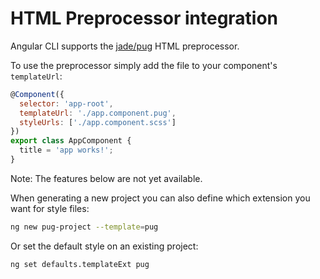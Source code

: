 # HTML Preprocessor integration

Angular CLI supports the [jade/pug](https://pugjs.org) HTML preprocessor.

To use the preprocessor simply add the file to your component's `templateUrl`:

```javascript
@Component({
  selector: 'app-root',
  templateUrl: './app.component.pug',
  styleUrls: ['./app.component.scss']
})
export class AppComponent {
  title = 'app works!';
}
```

Note: The features below are not yet available.

When generating a new project you can also define which extension you want for
style files:

```bash
ng new pug-project --template=pug
```

Or set the default style on an existing project:

```bash
ng set defaults.templateExt pug
```
